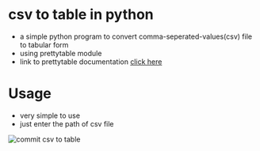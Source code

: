 # csv to table in python
- a simple python program to convert comma-seperated-values(csv) file to tabular form 
- using prettytable module 
- link to prettytable documentation <a href="https://pypi.org/project/prettytable/"> click here</a>

# Usage 
- very simple to use 
- just enter the path of csv file 

![commit csv to table ](https://user-images.githubusercontent.com/72141859/117923421-fe4fb180-b2c1-11eb-90a9-5c78fdf8318f.png)

